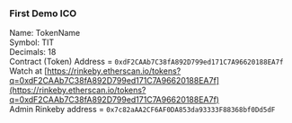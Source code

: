 ### First Demo ICO
Name: TokenName  
Symbol: TIT  
Decimals: 18   
Contract (Token) Address = `0xdF2CAAb7C38fA892D799ed171C7A96620188EA7f`    
Watch at [https://rinkeby.etherscan.io/tokens?q=0xdF2CAAb7C38fA892D799ed171C7A96620188EA7f](https://rinkeby.etherscan.io/tokens?q=0xdF2CAAb7C38fA892D799ed171C7A96620188EA7f)    
Admin Rinkeby address = `0x7c82aAA2CF6AF0DA853da93333F88368bf0Dd5dF`
